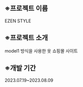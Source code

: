 <h2>※프로젝트 이름</h2>
<div>EZEN STYLE</div>

<h2>※프로젝트 소개</h2>
<div>model1 방식을 사용한 옷 쇼핑몰 사이트</div>

<h2>※개발 기간</h2>
<div>2023.07.19~2023.08.09</div>
